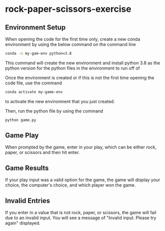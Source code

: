 # rock-paper-scissors-exercise

## Environment Setup
When opening the code for the first time only, create a new conda environment by using the below command on the command line
```sh
conda -n my-gam-env python=3.8
```
This command will create the new environment and install python 3.8 as the python version for the python files in the environment to run off of

Once the environment is created or if this is not the first time opening the code file, use the command
```sh
conda activate my-game-env
```
to activate the new environment that you just created.

Then, run the python file by using the command
```sh
python game.py
```
## Game Play
When prompted by the game, enter in your play, which can be either rock, paper, or scissors and then hit enter.

## Game Results
If your play input was a valid option for the game, the game will display your choice, the computer's choice, and which player won the game.

## Invalid Entries
If you enter in a value that is not rock, paper, or scissors, the game will fail due to an invalid input. You will see a message of "Invalid input. Please try again" displayed. 